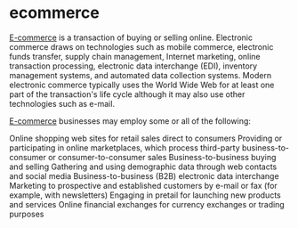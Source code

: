 # ecommerce

[E-commerce](https://github.com/berdu/toko-eccomerce-online) is a transaction of buying or selling online. Electronic commerce draws on technologies such as mobile commerce, electronic funds transfer, supply chain management, Internet marketing, online transaction processing, electronic data interchange (EDI), inventory management systems, and automated data collection systems. Modern electronic commerce typically uses the World Wide Web for at least one part of the transaction's life cycle although it may also use other technologies such as e-mail.

[E-commerce](https://github.com/berdu/toko-eccomerce-online) businesses may employ some or all of the following:

Online shopping web sites for retail sales direct to consumers
Providing or participating in online marketplaces, which process third-party business-to-consumer or consumer-to-consumer sales
Business-to-business buying and selling
Gathering and using demographic data through web contacts and social media
Business-to-business (B2B) electronic data interchange
Marketing to prospective and established customers by e-mail or fax (for example, with newsletters)
Engaging in pretail for launching new products and services
Online financial exchanges for currency exchanges or trading purposes
